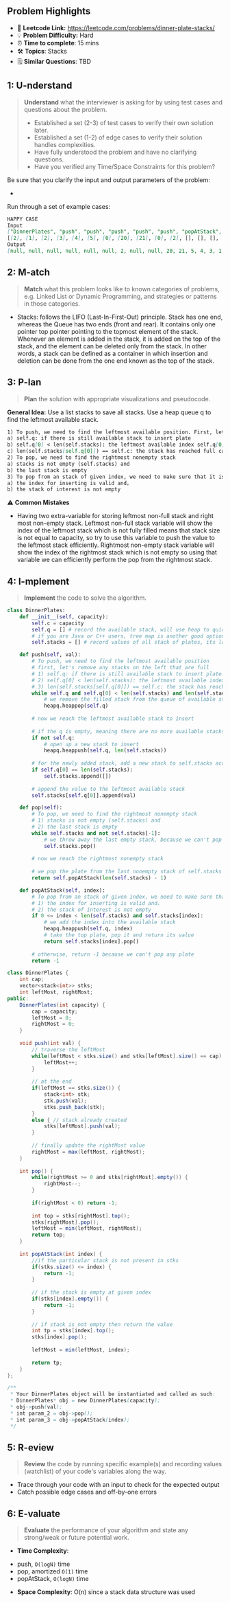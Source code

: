 ## Problem Highlights

* 🔗 **Leetcode Link:** <https://leetcode.com/problems/dinner-plate-stacks/>
* 💡 **Problem Difficulty:** Hard
* ⏰ **Time to complete**: 15 mins
* 🛠️ **Topics**: Stacks
* 🗒️ **Similar Questions**: TBD
    
## 1: U-nderstand
 
> **Understand** what the interviewer is asking for by using test cases and questions about the problem.
> 
> - Established a set (2-3) of test cases to verify their own solution later.
> - Established a set (1-2) of edge cases to verify their solution handles complexities.
> - Have fully understood the problem and have no clarifying questions.
> - Have you verified any Time/Space Constraints for this problem?

Be sure that you clarify the input and output parameters of the problem:

- 

Run through a set of example cases:

```markdown
HAPPY CASE
Input
["DinnerPlates", "push", "push", "push", "push", "push", "popAtStack", "push", "push", "popAtStack", "popAtStack", "pop", "pop", "pop", "pop", "pop"]
[[2], [1], [2], [3], [4], [5], [0], [20], [21], [0], [2], [], [], [], [], []]
Output
[null, null, null, null, null, null, 2, null, null, 20, 21, 5, 4, 3, 1, -1]
```   
    
## 2: M-atch

> **Match** what this problem looks like to known categories of problems, e.g. Linked List or Dynamic Programming, and strategies or patterns in those categories.

- Stacks: follows the LIFO (Last-In-First-Out) principle. Stack has one end, whereas the Queue has two ends (front and rear). It contains only one pointer top pointer pointing to the topmost element of the stack. Whenever an element is added in the stack, it is added on the top of the stack, and the element can be deleted only from the stack. In other words, a stack can be defined as a container in which insertion and deletion can be done from the one end known as the top of the stack.


## 3: P-lan

> **Plan** the solution with appropriate visualizations and pseudocode.

**General Idea:** Use a list stacks to save all stacks. Use a heap queue q to find the leftmost available stack.

```markdown
1) To push, we need to find the leftmost available position. First, let's remove any stacks on the left that are full
a) self.q: if there is still available stack to insert plate
b) self.q[0] < len(self.stacks): the leftmost available index self.q[0] is smaller than the current size of the stacks
c) len(self.stacks[self.q[0]]) == self.c: the stack has reached full capacity
2) To pop, we need to find the rightmost nonempty stack
a) stacks is not empty (self.stacks) and 
b) the last stack is empty
3) To pop from an stack of given index, we need to make sure that it is not empty
a) the index for inserting is valid and，
b) the stack of interest is not empty
```

⚠️ **Common Mistakes**

* Having two extra-variable for storing leftmost non-full stack and right most non-empty stack. Leftmost non-full stack variable will show the index of the leftmost stack which is not fully filled means that stack size is not equal to capacity, so try to use this variable to push the value to the leftmost stack efficiently. Rightmost non-empty stack variable will show the index of the rightmost stack which is not empty so using that variable we can efficiently perform the pop from the rightmost stack.

## 4: I-mplement

> **Implement** the code to solve the algorithm.

```python
class DinnerPlates:
    def __init__(self, capacity):
        self.c = capacity
        self.q = [] # record the available stack, will use heap to quickly find the smallest available stack
		# if you are Java or C++ users, tree map is another good option.
        self.stacks = [] # record values of all stack of plates, its last nonempty stack are the rightmost position

    def push(self, val):
        # To push, we need to find the leftmost available position
        # first, let's remove any stacks on the left that are full
        # 1) self.q: if there is still available stack to insert plate
        # 2) self.q[0] < len(self.stacks): the leftmost available index self.q[0] is smaller than the current size of the stacks
        # 3) len(self.stacks[self.q[0]]) == self.c: the stack has reached full capacity
        while self.q and self.q[0] < len(self.stacks) and len(self.stacks[self.q[0]]) == self.c:
            # we remove the filled stack from the queue of available stacks
            heapq.heappop(self.q)
            
        # now we reach the leftmost available stack to insert
        
        # if the q is empty, meaning there are no more available stacks
        if not self.q:
            # open up a new stack to insert
            heapq.heappush(self.q, len(self.stacks))
            
        # for the newly added stack, add a new stack to self.stacks accordingly
        if self.q[0] == len(self.stacks):
            self.stacks.append([])
            
        # append the value to the leftmost available stack
        self.stacks[self.q[0]].append(val)

    def pop(self):
        # To pop, we need to find the rightmost nonempty stack
        # 1) stacks is not empty (self.stacks) and 
        # 2) the last stack is empty
        while self.stacks and not self.stacks[-1]:
            # we throw away the last empty stack, because we can't pop from it
            self.stacks.pop()
            
        # now we reach the rightmost nonempty stack
		
        # we pop the plate from the last nonempty stack of self.stacks by using popAtStack function
        return self.popAtStack(len(self.stacks) - 1)

    def popAtStack(self, index):
        # To pop from an stack of given index, we need to make sure that it is not empty
        # 1) the index for inserting is valid and，
        # 2) the stack of interest is not empty
        if 0 <= index < len(self.stacks) and self.stacks[index]:
            # we add the index into the available stack
            heapq.heappush(self.q, index)
            # take the top plate, pop it and return its value
            return self.stacks[index].pop()
        
        # otherwise, return -1 because we can't pop any plate
        return -1       
```
```java
class DinnerPlates {
    int cap;
    vector<stack<int>> stks;
    int leftMost, rightMost;
public:
    DinnerPlates(int capacity) {
        cap = capacity;
        leftMost = 0;
        rightMost = 0;
    }
    
    void push(int val) {
        // traverse the leftMost 
        while(leftMost < stks.size() and stks[leftMost].size() == cap) {
            leftMost++;
        }
        
        // at the end
        if(leftMost == stks.size()) {
            stack<int> stk;
            stk.push(val);
            stks.push_back(stk);
        }
        else { // stack already created
            stks[leftMost].push(val);
        }
        
        // finally update the rightMost value
        rightMost = max(leftMost, rightMost);
    }
    
    int pop() {
        while(rightMost >= 0 and stks[rightMost].empty()) {
            rightMost--;
        }
        
        if(rightMost < 0) return -1;
        
        int top = stks[rightMost].top();
        stks[rightMost].pop();
        leftMost = min(leftMost, rightMost);
        return top;
    }
    
    int popAtStack(int index) {
        //if the particular stack is not present in stks
        if(stks.size() <= index) {
            return -1;
        }
        
        // if the stack is empty at given index
        if(stks[index].empty()) {
            return -1;
        }
        
        // if stack is not empty then return the value
        int tp = stks[index].top();
        stks[index].pop();
        
        leftMost = min(leftMost, index);
        
        return tp;
    }
};

/**
 * Your DinnerPlates object will be instantiated and called as such:
 * DinnerPlates* obj = new DinnerPlates(capacity);
 * obj->push(val);
 * int param_2 = obj->pop();
 * int param_3 = obj->popAtStack(index);
 */     
```
    
## 5: R-eview

> **Review** the code by running specific example(s) and recording values (watchlist) of your code's variables along the way.

- Trace through your code with an input to check for the expected output
- Catch possible edge cases and off-by-one errors

## 6: E-valuate

> **Evaluate** the performance of your algorithm and state any strong/weak or future potential work.
    
* **Time Complexity**: 

- push, `O(logN)` time
- pop, amortized `O(1)` time
- popAtStack, `O(logN)` time

* **Space Complexity**: O(n) since a stack data structure was used
